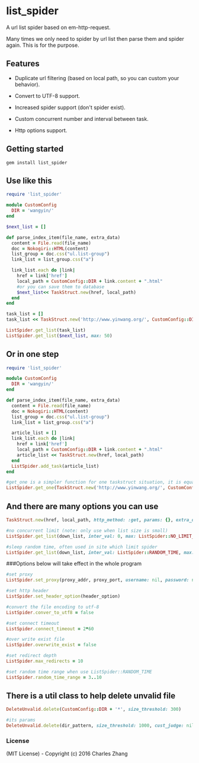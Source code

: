 # list_spider

A url list spider based on em-http-request.

Many times we only need to spider by url list then parse them and spider again. This is for the purpose.

## Features
* Duplicate url filtering (based on local path, so you can custom your behavior).

* Convert to UTF-8 support.

* Increased spider support (don't spider exist).

* Custom concurrent number and interval between task.

* Http options support.

## Getting started

    gem install list_spider

## Use like this
```ruby
require 'list_spider'

module CustomConfig
  DIR = 'wangyin/'
end

$next_list = []

def parse_index_item(file_name, extra_data)
  content = File.read(file_name)
  doc = Nokogiri::HTML(content)
  list_group = doc.css("ul.list-group")
  link_list = list_group.css("a")

  link_list.each do |link|
    href = link['href']
    local_path = CustomConfig::DIR + link.content + ".html"
    #or you can save them to database
    $next_list<< TaskStruct.new(href, local_path)
  end
end

task_list = []
task_list << TaskStruct.new('http://www.yinwang.org/', CustomConfig::DIR+'index.html', parse_method: method(:parse_index_item))

ListSpider.get_list(task_list)
ListSpider.get_list($next_list, max: 50)

```

## Or in one step
```ruby
require 'list_spider'

module CustomConfig
  DIR = 'wangyin/'
end

def parse_index_item(file_name, extra_data)
  content = File.read(file_name)
  doc = Nokogiri::HTML(content)
  list_group = doc.css("ul.list-group")
  link_list = list_group.css("a")

  article_list = []
  link_list.each do |link|
    href = link['href']
    local_path = CustomConfig::DIR + link.content + ".html"
    article_list << TaskStruct.new(href, local_path)
  end
  ListSpider.add_task(article_list)
end

#get_one is a simpler function for one taskstruct situation, it is equal to get_list with a one taskstruct array.
ListSpider.get_one(TaskStruct.new('http://www.yinwang.org/', CustomConfig::DIR+'index.html', parse_method: method(:parse_index_item)), max: 50)

```

## And there are many options you can use

```ruby
TaskStruct.new(href, local_path, http_method: :get, params: {}, extra_data: nil, parse_method: nil)
```

```ruby
#no concurrent limit (note: only use when list size is small)
ListSpider.get_list(down_list, inter_val: 0, max: ListSpider::NO_LIMIT_CONCURRENT)

#sleep random time, often used in site which limit spider
ListSpider.get_list(down_list, inter_val: ListSpider::RANDOM_TIME, max: 1)
```

###Options below will take effect in the whole program

```ruby
#set proxy
ListSpider.set_proxy(proxy_addr, proxy_port, username: nil, password: nil)

#set http header
ListSpider.set_header_option(header_option)

#convert the file encoding to utf-8
ListSpider.conver_to_utf8 = false

#set connect timeout
ListSpider.connect_timeout = 2*60

#over write exist file
ListSpider.overwrite_exist = false

#set redirect depth
ListSpider.max_redirects = 10

#set random time range when use ListSpider::RANDOM_TIME
ListSpider.random_time_range = 3..10
```

## There is a util class to help delete unvalid file

```ruby
DeleteUnvalid.delete(CustomConfig::DIR + '*', size_threshold: 300)

#its params
DeleteUnvalid.delete(dir_pattern, size_threshold: 1000, cust_judge: nil)
```

### License

(MIT License) - Copyright (c) 2016 Charles Zhang
